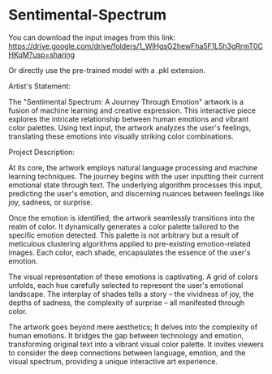 # Sentimental-Spectrum

You can download the input images from this link: https://drive.google.com/drive/folders/1_WlHgsG2hewFha5F1L5h3gRrmT0CHKqM?usp=sharing

Or directly use the pre-trained model with a .pkl extension.

Artist's Statement:

The "Sentimental Spectrum: A Journey Through Emotion" artwork is a fusion of machine learning and creative expression. This interactive piece explores the intricate relationship between human emotions and vibrant color palettes. Using text input, the artwork analyzes the user's feelings, translating these emotions into visually striking color combinations.

Project Description:

At its core, the artwork employs natural language processing and machine learning techniques. The journey begins with the user inputting their current emotional state through text. The underlying algorithm processes this input, predicting the user's emotion, and discerning nuances between feelings like joy, sadness, or surprise.

Once the emotion is identified, the artwork seamlessly transitions into the realm of color. It dynamically generates a color palette tailored to the specific emotion detected. This palette is not arbitrary but a result of meticulous clustering algorithms applied to pre-existing emotion-related images. Each color, each shade, encapsulates the essence of the user's emotion.

The visual representation of these emotions is captivating. A grid of colors unfolds, each hue carefully selected to represent the user's emotional landscape. The interplay of shades tells a story – the vividness of joy, the depths of sadness, the complexity of surprise – all manifested through color.

The artwork goes beyond mere aesthetics; It delves into the complexity of human emotions. It bridges the gap between technology and emotion, transforming original text into a vibrant visual color palette. It invites viewers to consider the deep connections between language, emotion, and the visual spectrum, providing a unique interactive art experience.
